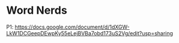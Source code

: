 # Word Nerds

P1: https://docs.google.com/document/d/1dXGW-LkW1DCGeepDEwpKy55eLejBVBa7obd173uS2Vg/edit?usp=sharing

